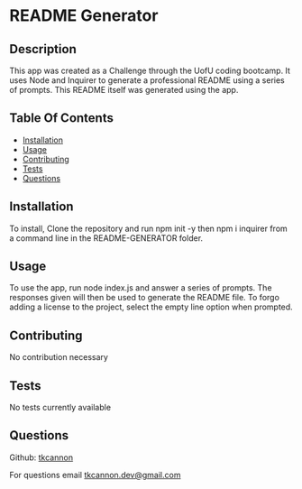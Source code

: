 
  # README Generator
  ## Description 
  This app was created as a Challenge through the UofU coding bootcamp. It uses Node and Inquirer to generate a professional README using a series of prompts. This README itself was generated using the app.
  ## Table Of Contents
  - [Installation](#installation)
  - [Usage](#usage) 
  - [Contributing](#contributing)
  - [Tests](#tests)
  - [Questions](#questions)
  ## Installation
  To install, Clone the repository and run npm init -y then npm i inquirer from a command line in the README-GENERATOR folder.
  ## Usage
  To use the app, run node index.js and answer a series of prompts. The responses given will then be used to generate the README file. To forgo adding a license to the project, select the empty line option when prompted.
  
  ## Contributing
  No contribution necessary
  ## Tests
  No tests currently available
  ## Questions
  Github:  [tkcannon](https://github.com/tkcannon)

  For questions email tkcannon.dev@gmail.com
